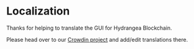 # Localization

Thanks for helping to translate the GUI for Hydrangea Blockchain.

Please head over to our [Crowdin project](https://crowdin.com/project/hydrangea-blockchain/) and add/edit translations there.
